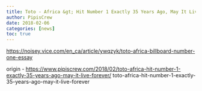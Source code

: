 ```yaml
---
title: Toto - Africa &gt; Hit Number 1 Exactly 35 Years Ago, May It Live Forever
author: PipisCrew
date: 2018-02-06
categories: [news]
toc: true
---
```


https://noisey.vice.com/en_ca/article/ywqzyk/toto-africa-billboard-number-one-essay

origin - https://www.pipiscrew.com/2018/02/toto-africa-hit-number-1-exactly-35-years-ago-may-it-live-forever/ toto-africa-hit-number-1-exactly-35-years-ago-may-it-live-forever